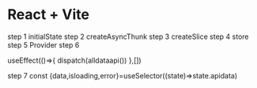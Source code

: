 # React + Vite

step 1 initialState
step 2 createAsyncThunk
step 3 createSlice
step 4 store 
step 5 Provider
step 6  

 useEffect(()=>{
    dispatch(alldataapi())
  },[])

  step 7 
    const {data,isloading,error}=useSelector((state)=>state.apidata)